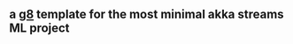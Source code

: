 a [g8] template for the most minimal akka streams ML project
---

[g8]: http://www.foundweekends.org/giter8/

